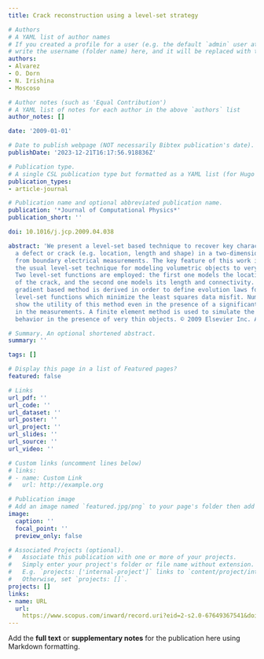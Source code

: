 ```yaml
---
title: Crack reconstruction using a level-set strategy

# Authors
# A YAML list of author names
# If you created a profile for a user (e.g. the default `admin` user at `content/authors/admin/`), 
# write the username (folder name) here, and it will be replaced with their full name and linked to their profile.
authors:
- Alvarez
- O. Dorn
- N. Irishina
- Moscoso

# Author notes (such as 'Equal Contribution')
# A YAML list of notes for each author in the above `authors` list
author_notes: []

date: '2009-01-01'

# Date to publish webpage (NOT necessarily Bibtex publication's date).
publishDate: '2023-12-21T16:17:56.918836Z'

# Publication type.
# A single CSL publication type but formatted as a YAML list (for Hugo requirements).
publication_types:
- article-journal

# Publication name and optional abbreviated publication name.
publication: '*Journal of Computational Physics*'
publication_short: ''

doi: 10.1016/j.jcp.2009.04.038

abstract: 'We present a level-set based technique to recover key characteristics of
  a defect or crack (e.g. location, length and shape) in a two-dimensional material
  from boundary electrical measurements. The key feature of this work is to extend
  the usual level-set technique for modeling volumetric objects to very thin objects.
  Two level-set functions are employed: the first one models the location and form
  of the crack, and the second one models its length and connectivity. An efficient
  gradient based method is derived in order to define evolution laws for these two
  level-set functions which minimize the least squares data misfit. Numerical experiments
  show the utility of this method even in the presence of a significant noise level
  in the measurements. A finite element method is used to simulate the electric field
  behavior in the presence of very thin objects. © 2009 Elsevier Inc. All rights reserved.'

# Summary. An optional shortened abstract.
summary: ''

tags: []

# Display this page in a list of Featured pages?
featured: false

# Links
url_pdf: ''
url_code: ''
url_dataset: ''
url_poster: ''
url_project: ''
url_slides: ''
url_source: ''
url_video: ''

# Custom links (uncomment lines below)
# links:
# - name: Custom Link
#   url: http://example.org

# Publication image
# Add an image named `featured.jpg/png` to your page's folder then add a caption below.
image:
  caption: ''
  focal_point: ''
  preview_only: false

# Associated Projects (optional).
#   Associate this publication with one or more of your projects.
#   Simply enter your project's folder or file name without extension.
#   E.g. `projects: ['internal-project']` links to `content/project/internal-project/index.md`.
#   Otherwise, set `projects: []`.
projects: []
links:
- name: URL
  url: 
    https://www.scopus.com/inward/record.uri?eid=2-s2.0-67649367541&doi=10.1016%2fj.jcp.2009.04.038&partnerID=40&md5=20fce0e525b1e937d98d9492731666bc
---
```


Add the **full text** or **supplementary notes** for the publication here using Markdown formatting.
